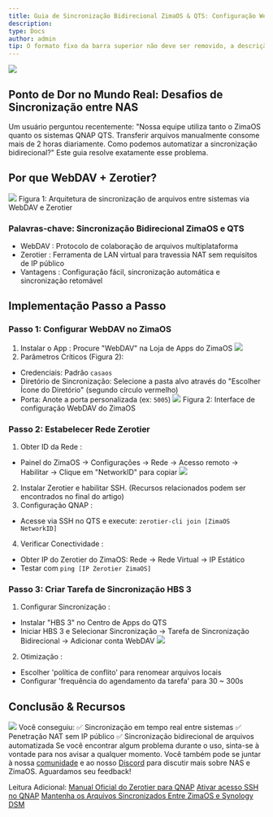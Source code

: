 ```yaml
---
title: Guia de Sincronização Bidirecional ZimaOS & QTS: Configuração WebDAV + Zerotier
description: 
type: Docs
author: admin
tip: O formato fixo da barra superior não deve ser removido, a descrição é uma descrição do artigo, que será cortada caso não esteja preenchida.
---
```

![](https://manage.icewhale.io/api/static/docs/1742550303202_image.png)
## Ponto de Dor no Mundo Real: Desafios de Sincronização entre NAS
Um usuário perguntou recentemente: "Nossa equipe utiliza tanto o ZimaOS quanto os sistemas QNAP QTS. Transferir arquivos manualmente consome mais de 2 horas diariamente. Como podemos automatizar a sincronização bidirecional?" Este guia resolve exatamente esse problema.
## Por que WebDAV + Zerotier?
![](https://manage.icewhale.io/api/static/docs/1742550364111_image.png)
Figura 1: Arquitetura de sincronização de arquivos entre sistemas via WebDAV e Zerotier
### Palavras-chave: Sincronização Bidirecional ZimaOS e QTS
- WebDAV : Protocolo de colaboração de arquivos multiplataforma
- Zerotier : Ferramenta de LAN virtual para travessia NAT sem requisitos de IP público
- Vantagens : Configuração fácil, sincronização automática e sincronização retomável
## Implementação Passo a Passo
### Passo 1: Configurar WebDAV no ZimaOS
1. Instalar o App : Procure "WebDAV" na Loja de Apps do ZimaOS
![](https://manage.icewhale.io/api/static/docs/1742550445278_image.png)
2. Parâmetros Críticos (Figura 2):
  - Credenciais: Padrão `casaos` 
  - Diretório de Sincronização: Selecione a pasta alvo através do "Escolher Ícone do Diretório" (segundo círculo vermelho)
  - Porta: Anote a porta personalizada (ex: `5005`)
![](https://manage.icewhale.io/api/static/docs/1742550489305_image.png)
Figura 2: Interface de configuração WebDAV do ZimaOS
### Passo 2: Estabelecer Rede Zerotier
1. Obter ID da Rede :
  - Painel do ZimaOS → Configurações → Rede → Acesso remoto → Habilitar → Clique em "NetworkID" para copiar
![](https://manage.icewhale.io/api/static/docs/1742550534267_image.png)
2. Instalar Zerotier e habilitar SSH. (Recursos relacionados podem ser encontrados no final do artigo)
3. Configuração QNAP :
  - Acesse via SSH no QTS e execute:
`zerotier-cli join [ZimaOS NetworkID]`
4. Verificar Conectividade :
  - Obter IP do Zerotier do ZimaOS: Rede → Rede Virtual → IP Estático
  - Testar com `ping [IP Zerotier ZimaOS]
`
### Passo 3: Criar Tarefa de Sincronização HBS 3
1. Configurar Sincronização :
  - Instalar "HBS 3" no Centro de Apps do QTS
  - Iniciar HBS 3 e Selecionar Sincronização → Tarefa de Sincronização Bidirecional → Adicionar conta WebDAV
![](https://manage.icewhale.io/api/static/docs/1742550603938_image.png)
2. Otimização :
  - Escolher 'política de conflito' para renomear arquivos locais
  - Configurar 'frequência do agendamento da tarefa' para 30 ~ 300s
## Conclusão & Recursos
![](https://manage.icewhale.io/api/static/docs/1742550646713_image.png)
Você conseguiu:
✅ Sincronização em tempo real entre sistemas
✅ Penetração NAT sem IP público
✅ Sincronização bidirecional de arquivos automatizada
Se você encontrar algum problema durante o uso, sinta-se à vontade para nos avisar a qualquer momento. Você também pode se juntar à nossa [comunidade](https://community.zimaspace.com/) e ao nosso [Discord](https://discord.gg/uuNfKzG5) para discutir mais sobre NAS e ZimaOS. Aguardamos seu feedback!

Leitura Adicional:
[Manual Oficial do Zerotier para QNAP](https://docs.zerotier.com/qnap/)
[Ativar acesso SSH no QNAP](https://www.qnap.com.cn/zh-cn/how-to/faq/article/%E5%A6%82%E4%BD%95%E4%BD%BF%E7%94%A8-ssh-%E8%AE%BF%E9%97%AE-qnap-nas)
[Mantenha os Arquivos Sincronizados Entre ZimaOS e Synology DSM](https://www.youtube.com/watch?v=n8ajxo6Uh3c)